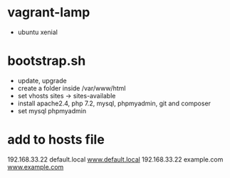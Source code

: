 # vagrant-lamp

- ubuntu xenial

# bootstrap.sh

- update, upgrade
- create a folder inside /var/www/html
- set vhosts sites -> sites-available
- install apache2.4, php 7.2, mysql, phpmyadmin, git and composer
- set mysql phpmyadmin

# add to hosts file
192.168.33.22 default.local www.default.local
192.168.33.22 example.com www.example.com